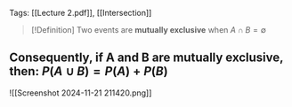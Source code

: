 Tags: [[Lecture 2.pdf]], [[Intersection]]

> [!Definition]
 Two events are **mutually exclusive** when $A \cap B = \emptyset$
 
 ## Consequently, if A and B are mutually exclusive, then: $P(A \cup B) = P(A) + P(B)$

![[Screenshot 2024-11-21 211420.png]]

